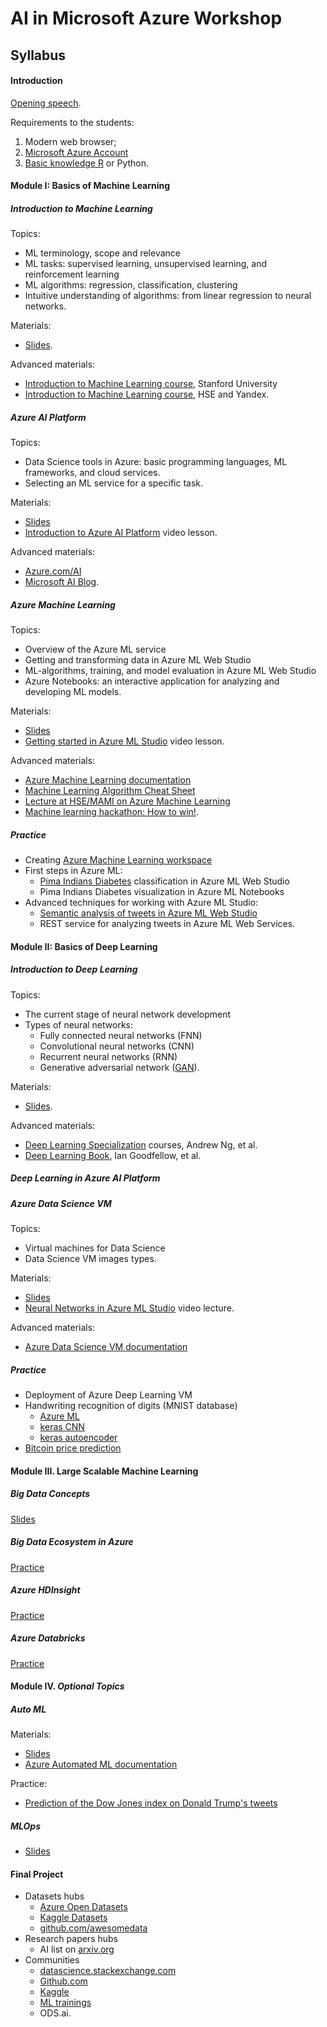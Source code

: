 
# AI in Microsoft Azure Workshop

## Syllabus

#### Introduction

[Opening speech](https://youtu.be/aew5exB5Xxg).

Requirements to the students:

1. Modern web browser;
2. [Microsoft Azure Account](https://azure.microsoft.com/en-us/)
3. [Basic knowledge R](https://codez0mb1e.github.io/StarRter/) or Python.

#### Module I: Basics of Machine Learning

##### Introduction to Machine Learning

Topics:

- ML terminology, scope and relevance
- ML tasks: supervised learning, unsupervised learning, and reinforcement learning
- ML algorithms: regression, classification, clustering
- Intuitive understanding of algorithms: from linear regression to neural networks.

Materials:

- [Slides](https://1drv.ms/p/s!Aq3CCEvm580vjLkCLr7vKvADYpWZgA?e=mKuzCn).

Advanced materials:

- [Introduction to Machine Learning course](https://coursera.org/learn/machine-learning), Stanford University
- [Introduction to Machine Learning course](https://coursera.org/learn/vvedenie-mashinnoe-obuchenie), HSE and Yandex.

##### Azure AI Platform

Topics:

- Data Science tools in Azure: basic programming languages, ML frameworks, and cloud services.
- Selecting an ML service for a specific task.

Materials:

- [Slides](https://1drv.ms/p/s!Aq3CCEvm580vjLkDGRcDRPR4GwXG-A?e=6jjCJw)
- [Introduction to Azure AI Platform](https://youtu.be/G-37PWkftGg) video lesson.

Advanced materials:

- [Azure.com/AI](https://www.azure.com/ai)
- [Microsoft AI Blog](https://blogs.microsoft.com/ai/).

##### Azure Machine Learning

Topics:

- Overview of the Azure ML service
- Getting and transforming data in Azure ML Web Studio
- ML-algorithms, training, and model evaluation in Azure ML Web Studio
- Azure Notebooks: an interactive application for analyzing and developing ML models.

Materials:

- [Slides](https://1drv.ms/p/s!Aq3CCEvm580vjLkDGRcDRPR4GwXG-A?e=6jjCJw)
- [Getting started in Azure ML Studio](https://youtu.be/TXBV2Nnrpfc) video lesson.

Advanced materials:

- [Azure Machine Learning documentation](https://docs.microsoft.com/en-us/azure/machine-learning/)
- [Machine Learning Algorithm Cheat Sheet](https://docs.microsoft.com/en-us/azure/machine-learning/studio/algorithm-cheat-sheet)
- [Lecture at HSE/MAMI on Azure Machine Learning](https://www.codeinstinct.pro/2015/10/azureml-lecture-at-hse.html)
- [Machine learning hackathon: How to win!](https://www.codeinstinct.pro/2015/11/azure-ml-hackathon.html).

##### Practice

- Creating [Azure Machine Learning workspace](https://studio.azureml.net/)
- First steps in Azure ML:
  - [Pima Indians Diabetes](https://www.kaggle.com/uciml/pima-indians-diabetes-database) classification in Azure ML Web Studio
  - Pima Indians Diabetes visualization in Azure ML Notebooks
- Advanced techniques for working with Azure ML Studio:
  - [Semantic analysis of tweets in Azure ML Web Studio](https://www.codeinstinct.pro/2015/12/community-dev-camp14.html)
  - REST service for analyzing tweets in Azure ML Web Services.

#### Module II: Basics of Deep Learning

##### Introduction to Deep Learning

Topics:

- The current stage of neural network development
- Types of neural networks:
  - Fully connected neural networks (FNN)
  - Convolutional neural networks (CNN)
  - Recurrent neural networks (RNN)
  - Generative adversarial network ([GAN](https://github.com/codez0mb1e/evangelism/tree/master/AI-Workshop/samples/generative_models)).

Materials:

- [Slides](https://1drv.ms/p/s!Aq3CCEvm580vjLkEnIm-_G37lRIkZg?e=Jtcp8T).

Advanced materials:

- [Deep Learning Specialization](https://www.deeplearning.ai/deep-learning-specialization/) courses, Andrew Ng, et al.
- [Deep Learning Book](http://www.deeplearningbook.org/), Ian Goodfellow, et al.

##### Deep Learning in Azure AI Platform

##### Azure Data Science VM

Topics:

- Virtual machines for Data Science
- Data Science VM images types.

Materials:

- [Slides](https://1drv.ms/p/s!Aq3CCEvm580vjLkDGRcDRPR4GwXG-A?e=6jjCJw)
- [Neural Networks in Azure ML Studio](https://youtu.be/Pa5DmvvcwLI) video lecture.

Advanced materials:

- [Azure Data Science VM documentation](https://docs.microsoft.com/en-us/azure/machine-learning/data-science-virtual-machine/)

##### Practice

- Deployment of Azure Deep Learning VM
- Handwriting recognition of digits (MNIST database)
  - [Azure ML](https://github.com/codez0mb1e/evangelism/tree/master/AI-in-Azure/demos/mnist-cnn-model--azure-ml)
  - [keras CNN](https://github.com/codez0mb1e/evangelism/tree/master/AI-in-Azure/demos/mnist-cnn-model--keras)
  - [keras autoencoder](https://github.com/codez0mb1e/evangelism/blob/master/AI-Workshop/samples/generative_models/simple_autoencoder.R)
- [Bitcoin price prediction](https://github.com/codez0mb1e/evangelism/tree/master/AI-Workshop/samples/LSTM)

#### Module III. Large Scalable Machine Learning

##### Big Data Concepts

[Slides]()

##### Big Data Ecosystem in Azure

[Practice](https://github.com/codez0mb1e/evangelism/tree/master/big-data-workshop/apache-spark-on-azure-vm)

##### Azure HDInsight

[Practice](https://github.com/codez0mb1e/evangelism/tree/master/big-data-workshop/apache-spark-on-azure-hdinsight)

##### Azure Databricks

[Practice](https://github.com/codez0mb1e/evangelism/tree/master/big-data-workshop/apache-spark-on-azure-databricks)

#### Module IV. _Optional Topics_

##### Auto ML

Materials:

- [Slides](http://0xcode.in/auto-ml-intro)
- [Azure Automated ML documentation](https://docs.microsoft.com/en-us/azure/machine-learning/service/concept-automated-ml)

Practice:

- [Prediction of the Dow Jones index on Donald Trump's tweets](http://0xcode.in/auto-ml-intro)

##### MLOps

- [Slides](https://www.codeinstinct.pro/2018/11/data-science-in-cloud.html)

#### Final Project

- Datasets hubs
  - [Azure Open Datasets](https://azure.microsoft.com/en-in/services/open-datasets/)
  - [Kaggle Datasets](https://www.kaggle.com/datasets)
  - [github.com/awesomedata](https://github.com/awesomedata/awesome-public-datasets)
- Research papers hubs
  - AI list on [arxiv.org](https://arxiv.org/list/cs.AI/recent)
- Communities
  - [datascience.stackexchange.com](https://datascience.stackexchange.com/)
  - [Github.com](https://github.com/)
  - [Kaggle](https://www.kaggle.com/)
  - [ML trainings](https://mltrainings.ru/)
  - ODS.ai.
